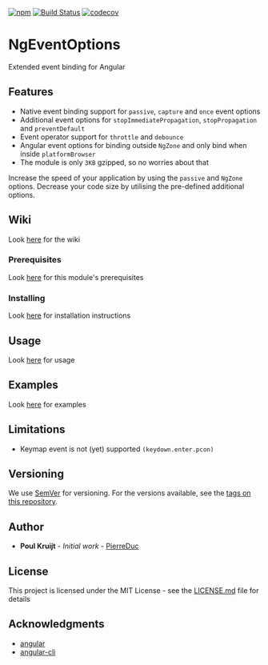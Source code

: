 [![npm](https://img.shields.io/npm/v/ng-event-options.svg)](https://www.npmjs.com/package/ng-event-options)
[![Build Status](https://travis-ci.org/PierreDuc/ng-event-options.svg?branch=master)](https://travis-ci.org/PierreDuc/ng-event-options)
[![codecov](https://codecov.io/gh/PierreDuc/ng-event-options/branch/master/graph/badge.svg)](https://codecov.io/gh/PierreDuc/ng-event-options)

# NgEventOptions

Extended event binding for Angular

## Features

* Native event binding support for `passive`, `capture` and `once` event options
* Additional event options for `stopImmediatePropagation`, `stopPropagation` and `preventDefault`
* Event operator support for `throttle` and `debounce`
* Angular event options for binding outside `NgZone` and only bind when inside `platformBrowser`
* The module is only `3KB` gzipped, so no worries about that

Increase the speed of your application by using the `passive` and `NgZone` options. Decrease your code size by
utilising the pre-defined additional options. 

## Wiki

Look [here](https://github.com/PierreDuc/ng-event-options/wiki/Wiki) for the wiki

### Prerequisites

Look [here](https://github.com/PierreDuc/ng-event-options/wiki/Wiki#prerequisites) for this module's prerequisites

### Installing

Look [here](https://github.com/PierreDuc/ng-event-options/wiki/Wiki#installation) for installation instructions

## Usage

Look [here](https://github.com/PierreDuc/ng-event-options/wiki/Wiki#usage) for usage

## Examples

Look [here](https://github.com/PierreDuc/ng-event-options/wiki/Wiki#examples) for examples

## Limitations

* Keymap event is not (yet) supported `(keydown.enter.pcon)`

## Versioning

We use [SemVer](http://semver.org/) for versioning. For the versions available, see the [tags on this repository](https://github.com/PierreDuc/ng-event-options/tags). 

## Author

* **Poul Kruijt** - *Initial work* - [PierreDuc](https://github.com/PierreDuc/)

## License

This project is licensed under the MIT License - see the [LICENSE.md](LICENSE.md) file for details

## Acknowledgments

* [angular](https://github.com/angular/angular)
* [angular-cli](https://github.com/angular/angular-cli)

